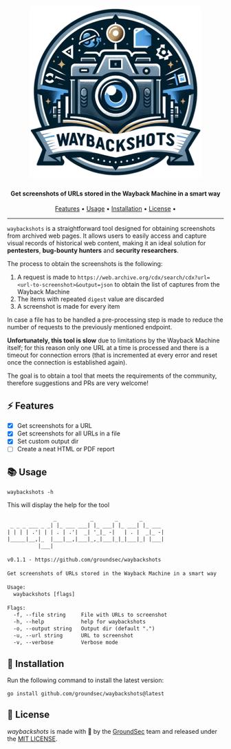 <h1 align="center">
	<img src="https://github.com/groundsec/waybackshots/blob/main/docs/logo.png?raw=true" width="400">
</h1>

<h4 align="center">Get screenshots of URLs stored in the Wayback Machine in a smart way</h4>

<p align="center">
  <a href="#-features">Features</a> •
  <a href="#-usage">Usage</a> •
  <a href="#-installation">Installation</a> •
  <a href="#-license">License</a> •
</p>

---

`waybackshots` is a straightforward tool designed for obtaining screenshots from archived web pages. It allows users to easily access and capture visual records of historical web content, making it an ideal solution for **pentesters**, **bug-bounty hunters** and **security researchers**.

The process to obtain the screenshots is the following:

1. A request is made to `https://web.archive.org/cdx/search/cdx?url=<url-to-screenshot>&output=json` to obtain the list of captures from the Wayback Machine
2. The items with repeated `digest` value are discarded
3. A screenshot is made for every item

In case a file has to be handled a pre-processing step is made to reduce the number of requests to the previously mentioned endpoint.

**Unfortunately, this tool is slow** due to limitations by the Wayback Machine itself; for this reason only one URL at a time is processed and there is a timeout for connection errors (that is incremented at every error and reset once the connection is established again).

The goal is to obtain a tool that meets the requirements of the community, therefore suggestions and PRs are very welcome!

## ⚡ Features

- [x] Get screenshots for a URL
- [x] Get screenshots for all URLs in a file
- [x] Set custom output dir
- [ ] Create a neat HTML or PDF report

## 📚 Usage

```
waybackshots -h
```

This will display the help for the tool

```
               _           _       _       _
 _ _ _ ___ _ _| |_ ___ ___| |_ ___| |_ ___| |_ ___
| | | | .'| | | . | .'|  _| '_|_ -|   | . |  _|_ -|
|_____|__,|_  |___|__,|___|_,_|___|_|_|___|_| |___|
          |___|

v0.1.1 - https://github.com/groundsec/waybackshots

Get screenshots of URLs stored in the Wayback Machine in a smart way

Usage:
  waybackshots [flags]

Flags:
  -f, --file string     File with URLs to screenshot
  -h, --help            help for waybackshots
  -o, --output string   Output dir (default ".")
  -u, --url string      URL to screenshot
  -v, --verbose         Verbose mode
```

## 🚀 Installation

Run the following command to install the latest version:

```
go install github.com/groundsec/waybackshots@latest
```

## 🪪 License

_waybackshots_ is made with 🖤 by the [GroundSec](https://groundsec.io) team and released under the [MIT LICENSE](https://github.com/groundsec/waybackshots/blob/main/LICENSE).
